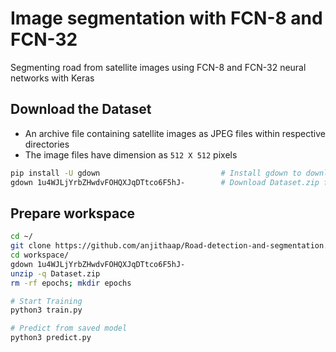 # Image segmentation with FCN-8 and FCN-32
Segmenting road from satellite images using FCN-8 and FCN-32 neural networks with Keras



## Download the Dataset
* An archive file containing satellite images as JPEG files within respective directories
* The image files have dimension as `512 X 512` pixels
```bash
pip install -U gdown                           # Install gdown to download GDrive files
gdown 1u4WJLjYrbZHwdvFOHQXJqDTtco6F5hJ-        # Download Dataset.zip file from Google Drive
```

## Prepare workspace
```bash
cd ~/
git clone https://github.com/anjithaap/Road-detection-and-segmentation.git workspace
cd workspace/
gdown 1u4WJLjYrbZHwdvFOHQXJqDTtco6F5hJ-
unzip -q Dataset.zip
rm -rf epochs; mkdir epochs

# Start Training
python3 train.py

# Predict from saved model
python3 predict.py
```
